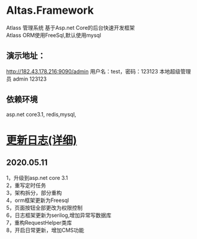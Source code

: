 # Altas.Framework
Atlass 管理系统 基于Asp.net Core的后台快速开发框架  
Atlass ORM使用FreeSql,默认使用mysql
## 演示地址：
 http://182.43.178.216:9090/admin 
 用户名：test，密码：123123
 本地超级管理员 admin 123123
## 依赖环境
asp.net core3.1, redis,mysql,
# [更新日志(详细)](Update.md) 
## 2020.05.11
 1，升级到asp.net core 3.1  
 2，重写定时任务   
 3，架构拆分，部分重构  
 4，orm框架更新为Freesql  
 5，页面按钮全部更改为权限控制  
 6，日志框架更新为serilog,增加异常写数据库  
 7，重构RequestHelper类库  
 8，开启日常更新，增加CMS功能  